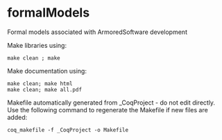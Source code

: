# formalModels
Formal models associated with ArmoredSoftware development

Make libraries using:

```
make clean ; make
```

Make documentation using:

```
make clean; make html
make clean; make all.pdf
```

Makefile automatically generated from _CoqProject - do not edit
directly. Use the following command to regenerate the Makefile if new
files are added:

```
coq_makefile -f _CoqProject -o Makefile
```
